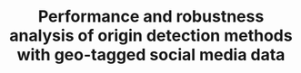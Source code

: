 ---
title: "Performance and robustness analysis of origin detection methods with geo-tagged social media data"



publication_types: ["2"]

# Publication name and optional abbreviated publication name.
publication: "International Journal of Geographical Information Science"

---